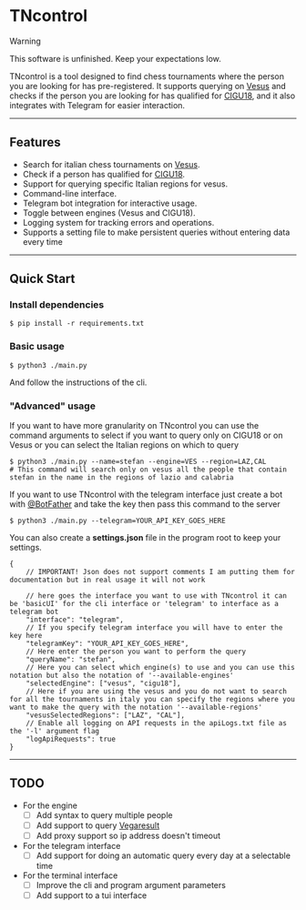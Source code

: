 # TNcontrol

> [!WARNING]
> This software is unfinished. Keep your expectations low.

TNcontrol is a tool designed to find chess tournaments where the person you are looking for has pre-registered. It supports querying on [Vesus](https://vesus.org/) and checks if the person you are looking for has qualified for [CIGU18](https://it.wikipedia.org/wiki/Campionato_italiano_giovanile_di_scacchi), and it also integrates with Telegram for easier interaction.

---

## Features

- Search for italian chess tournaments on [Vesus](https://vesus.org/).
- Check if a person has qualified for [CIGU18](https://it.wikipedia.org/wiki/Campionato_italiano_giovanile_di_scacchi).
- Support for querying specific Italian regions for vesus.
- Command-line interface.
- Telegram bot integration for interactive usage.
- Toggle between engines (Vesus and CIGU18).
- Logging system for tracking errors and operations.
- Supports a setting file to make persistent queries without entering data every time

---

## Quick Start

### Install dependencies

```console
$ pip install -r requirements.txt
```

### Basic usage

```console
$ python3 ./main.py
```

And follow the instructions of the cli.

### "Advanced" usage

If you want to have more granularity on TNcontrol you can use the command arguments to select if you want to query only on CIGU18 or on Vesus or you can select the Italian regions on which to query

```console
$ python3 ./main.py --name=stefan --engine=VES --region=LAZ,CAL
# This command will search only on vesus all the people that contain stefan in the name in the regions of lazio and calabria
```

If you want to use TNcontrol with the telegram interface just create a bot with [@BotFather](https://telegram.me/BotFather) and take the key then pass this command to the server

```console
$ python3 ./main.py --telegram=YOUR_API_KEY_GOES_HERE
```

You can also create a **settings.json** file in the program root to keep your settings.
```json5
{
    // IMPORTANT! Json does not support comments I am putting them for documentation but in real usage it will not work

    // here goes the interface you want to use with TNcontrol it can be 'basicUI' for the cli interface or 'telegram' to interface as a telegram bot
    "interface": "telegram",
    // If you specify telegram interface you will have to enter the key here
    "telegramKey": "YOUR_API_KEY_GOES_HERE",
    // Here enter the person you want to perform the query
    "queryName": "stefan",
    // Here you can select which engine(s) to use and you can use this notation but also the notation of '--available-engines'
    "selectedEngine": ["vesus", "cigu18"],
    // Here if you are using the vesus and you do not want to search for all the tournaments in italy you can specify the regions where you want to make the query with the notation '--available-regions'
    "vesusSelectedRegions": ["LAZ", "CAL"],
    // Enable all logging on API requests in the apiLogs.txt file as the '-l' argument flag
    "logApiRequests": true
}
```

---

## TODO

- For the engine
  - [ ] Add syntax to query multiple people
  - [ ] Add support to query [Vegaresult](https://www.vegaresult.com/it/tournaments.php)
  - [ ] Add proxy support so ip address doesn't timeout

- For the telegram interface
  - [ ] Add support for doing an automatic query every day at a selectable time

- For the terminal interface
  - [ ] Improve the cli and program argument parameters
  - [ ] Add support to a tui interface